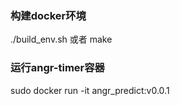 ### 构建docker环境 
./build_env.sh 或者 make
### 运行angr-timer容器 
sudo docker run -it angr_predict:v0.0.1 
